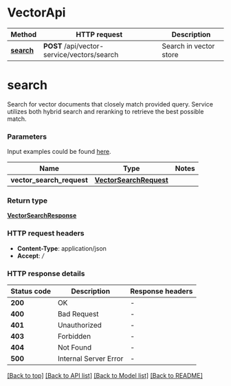# VectorApi

Method | HTTP request | Description
------------- | ------------- | -------------
[**search**](VectorApi.md#search) | **POST** /api/vector-service/vectors/search | Search in vector store


# **search**

Search for vector documents that closely match provided query. Service utilizes both hybrid search
and reranking to retrieve the best possible match.


### Parameters
Input examples could be found [here](VectorApiExamples.md#search).


Name | Type | Notes
------------- | ------------- | -------------
 **vector_search_request** | [**VectorSearchRequest**](VectorSearchRequest.md) | 

### Return type

[**VectorSearchResponse**](VectorSearchResponse.md)

### HTTP request headers

 - **Content-Type**: application/json
 - **Accept**: */*

### HTTP response details

| Status code | Description | Response headers |
|-------------|-------------|------------------|
**200** | OK |  -  |
**400** | Bad Request |  -  |
**401** | Unauthorized |  -  |
**403** | Forbidden |  -  |
**404** | Not Found |  -  |
**500** | Internal Server Error |  -  |

[[Back to top]](#) [[Back to API list]](../README.md#documentation-for-api-endpoints) [[Back to Model list]](../README.md#documentation-for-models) [[Back to README]](../README.md)


